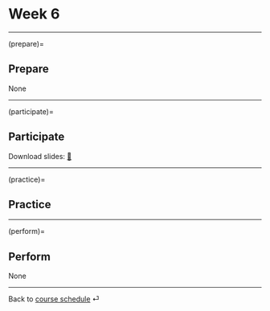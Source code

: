 # Week 6


---

(prepare)=
## Prepare


None

---

(participate)=
## Participate


Download slides: [📑](https://drive.google.com/file/d/1-ZfUfZ671sAIsGPhKhvPfG9_mpgOXuro/view?usp=sharing)



---

(practice)=
## Practice








---

(perform)=
## Perform

None


---

Back to [course schedule](../docs/course-schedule.md) ⏎
